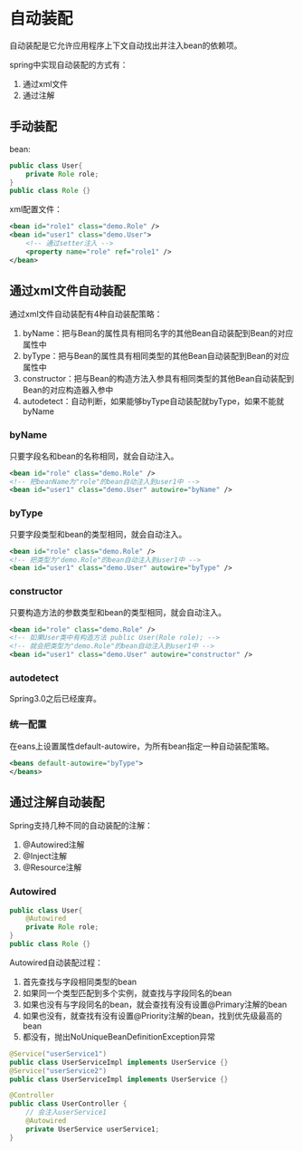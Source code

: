 # 自动装配

自动装配是它允许应用程序上下文自动找出并注入bean的依赖项。

spring中实现自动装配的方式有：

1. 通过xml文件
2. 通过注解

## 手动装配

bean:

```java
public class User{
    private Role role;
}
public class Role {}
```

xml配置文件：

```xml
<bean id="role1" class="demo.Role" />
<bean id="user1" class="demo.User">
    <!-- 通过setter注入 -->
    <property name="role" ref="role1" />
</bean>
```

## 通过xml文件自动装配

通过xml文件自动装配有4种自动装配策略：

1. byName：把与Bean的属性具有相同名字的其他Bean自动装配到Bean的对应属性中
2. byType：把与Bean的属性具有相同类型的其他Bean自动装配到Bean的对应属性中
3. constructor：把与Bean的构造方法入参具有相同类型的其他Bean自动装配到Bean的对应构造器入参中
4. autodetect：自动判断，如果能够byType自动装配就byType，如果不能就byName

### byName

只要字段名和bean的名称相同，就会自动注入。

```xml
<bean id="role" class="demo.Role" />
<!-- 把beanName为"role"的bean自动注入到user1中 -->
<bean id="user1" class="demo.User" autowire="byName" />
```

### byType

只要字段类型和bean的类型相同，就会自动注入。

```xml
<bean id="role" class="demo.Role" />
<!-- 把类型为"demo.Role"的bean自动注入到user1中 -->
<bean id="user1" class="demo.User" autowire="byType" />
```

### constructor

只要构造方法的参数类型和bean的类型相同，就会自动注入。

```xml
<bean id="role" class="demo.Role" />
<!-- 如果User类中有构造方法 public User(Role role); -->
<!-- 就会把类型为"demo.Role"的bean自动注入到user1中 -->
<bean id="user1" class="demo.User" autowire="constructor" />
```

### autodetect

Spring3.0之后已经废弃。

### 统一配置

在eans上设置属性default-autowire，为所有bean指定一种自动装配策略。

```xml
<beans default-autowire="byType">
</beans>
```

## 通过注解自动装配

Spring支持几种不同的自动装配的注解：

1. @Autowired注解
2. @Inject注解
3. @Resource注解

### Autowired

```java
public class User{
    @Autowired
    private Role role;
}
public class Role {}
```

Autowired自动装配过程：

1. 首先查找与字段相同类型的bean
2. 如果同一个类型匹配到多个实例，就查找与字段同名的bean
3. 如果也没有与字段同名的bean，就会查找有没有设置@Primary注解的bean
4. 如果也没有，就查找有没有设置@Priority注解的bean，找到优先级最高的bean
5. 都没有，抛出NoUniqueBeanDefinitionException异常

```java
@Service("userService1")
public class UserServiceImpl implements UserService {}
@Service("userService2")
public class UserServiceImpl implements UserService {}

@Controller
public class UserController {
    // 会注入userService1
    @Autowired
    private UserService userService1;
}
```
